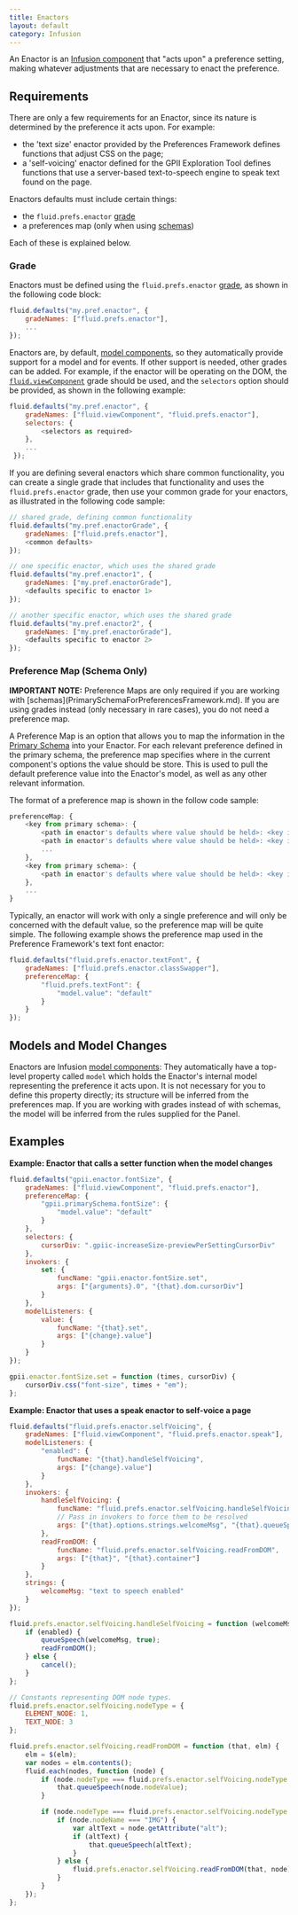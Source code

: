 ```yaml
---
title: Enactors
layout: default
category: Infusion
---
```


An Enactor is an [Infusion component](UnderstandingInfusionComponents.md) that "acts upon" a preference setting, making whatever adjustments that are necessary to enact the preference.

## Requirements ##

There are only a few requirements for an Enactor, since its nature is determined by the preference it acts upon. For example:

* the 'text size' enactor provided by the Preferences Framework defines functions that adjust CSS on the page;
* a 'self-voicing' enactor defined for the GPII Exploration Tool defines functions that use a server-based text-to-speech engine to speak text found on the page.

Enactors defaults must include certain things:

* the `fluid.prefs.enactor` [grade](ComponentGrades.md)
* a preferences map (only when using [schemas](PrimarySchemaForPreferencesFramework.md))

Each of these is explained below.

### Grade ###

Enactors must be defined using the `fluid.prefs.enactor` [grade](ComponentGrades.md), as shown in the following code block:
```javascript
fluid.defaults("my.pref.enactor", {
    gradeNames: ["fluid.prefs.enactor"],
    ...
});
```

Enactors are, by default, [model components](ComponentGrades.md), so they automatically provide support for a model and for events. If other support is needed, other grades can be added. For example, if the enactor will be operating on the DOM, the [`fluid.viewComponent`](https://github.com/fluid-project/infusion/blob/master/src/framework/core/js/FluidView.js#L40-L42) grade should be used, and the `selectors` option should be provided, as shown in the following example:
```javascript
fluid.defaults("my.pref.enactor", {
    gradeNames: ["fluid.viewComponent", "fluid.prefs.enactor"],
    selectors: {
        <selectors as required>
    },
    ...
 });
```

If you are defining several enactors which share common functionality, you can create a single grade that includes that functionality and uses the `fluid.prefs.enactor` grade, then use your common grade for your enactors, as illustrated in the following code sample:
```javascript
// shared grade, defining common functionality
fluid.defaults("my.pref.enactorGrade", {
    gradeNames: ["fluid.prefs.enactor"],
    <common defaults>
});

// one specific enactor, which uses the shared grade
fluid.defaults("my.pref.enactor1", {
    gradeNames: ["my.pref.enactorGrade"],
    <defaults specific to enactor 1>
});

// another specific enactor, which uses the shared grade
fluid.defaults("my.pref.enactor2", {
    gradeNames: ["my.pref.enactorGrade"],
    <defaults specific to enactor 2>
});
```

### Preference Map (Schema Only) ###

<div class="infusion-docs-note"><strong>IMPORTANT NOTE:</strong> Preference Maps are only required if you are working with [schemas](PrimarySchemaForPreferencesFramework.md). If you are using grades instead (only necessary in rare cases), you do not need a preference map.</div>

A Preference Map is an option that allows you to map the information in the [Primary Schema](PrimarySchemaForPreferencesFramework.md) into your Enactor. For each relevant preference defined in the primary schema, the preference map specifies where in the current component's options the value should be store. This is used to pull the default preference value into the Enactor's model, as well as any other relevant information.

The format of a preference map is shown in the follow code sample:

```javascript
preferenceMap: {
    <key from primary schema>: {
        <path in enactor's defaults where value should be held>: <key in primary schema where value held>,
        <path in enactor's defaults where value should be held>: <key in primary schema where value held>,
        ...
    },
    <key from primary schema>: {
        <path in enactor's defaults where value should be held>: <key in primary schema where value held>
    },
    ...
}
```

Typically, an enactor will work with only a single preference and will only be concerned with the default value, so the preference map will be quite simple. The following example shows the preference map used in the Preference Framework's text font enactor:

```javascript
fluid.defaults("fluid.prefs.enactor.textFont", {
    gradeNames: ["fluid.prefs.enactor.classSwapper"],
    preferenceMap: {
        "fluid.prefs.textFont": {
            "model.value": "default"
        }
    }
});
```

## Models and Model Changes ##

Enactors are Infusion [model components](tutorial-gettingStartedWithInfusion/ModelComponents.md): They automatically have a top-level property called `model` which holds the Enactor's internal model representing the preference it acts upon. It is not necessary for you to define this property directly; its structure will be inferred from the preferences map. If you are working with grades instead of with schemas, the model will be inferred from the rules supplied for the Panel.

## Examples ##

**Example: Enactor that calls a setter function when the model changes**
```javascript
fluid.defaults("gpii.enactor.fontSize", {
    gradeNames: ["fluid.viewComponent", "fluid.prefs.enactor"],
    preferenceMap: {
        "gpii.primarySchema.fontSize": {
            "model.value": "default"
        }
    },
    selectors: {
        cursorDiv: ".gpiic-increaseSize-previewPerSettingCursorDiv"
    },
    invokers: {
        set: {
            funcName: "gpii.enactor.fontSize.set",
            args: ["{arguments}.0", "{that}.dom.cursorDiv"]
        }
    },
    modelListeners: {
        value: {
            funcName: "{that}.set",
            args: ["{change}.value"]
        }
    }
});

gpii.enactor.fontSize.set = function (times, cursorDiv) {
    cursorDiv.css("font-size", times + "em");
};
```

**Example: Enactor that uses a speak enactor to self-voice a page**
```javascript
fluid.defaults("fluid.prefs.enactor.selfVoicing", {
    gradeNames: ["fluid.viewComponent", "fluid.prefs.enactor.speak"],
    modelListeners: {
        "enabled": {
            funcName: "{that}.handleSelfVoicing",
            args: ["{change}.value"]
        }
    },
    invokers: {
        handleSelfVoicing: {
            funcName: "fluid.prefs.enactor.selfVoicing.handleSelfVoicing",
            // Pass in invokers to force them to be resolved
            args: ["{that}.options.strings.welcomeMsg", "{that}.queueSpeech", "{that}.readFromDOM", "{that}.cancel", "{arguments}.0"]
        },
        readFromDOM: {
            funcName: "fluid.prefs.enactor.selfVoicing.readFromDOM",
            args: ["{that}", "{that}.container"]
        }
    },
    strings: {
        welcomeMsg: "text to speech enabled"
    }
});

fluid.prefs.enactor.selfVoicing.handleSelfVoicing = function (welcomeMsg, queueSpeech, readFromDOM, cancel, enabled) {
    if (enabled) {
        queueSpeech(welcomeMsg, true);
        readFromDOM();
    } else {
        cancel();
    }
};

// Constants representing DOM node types.
fluid.prefs.enactor.selfVoicing.nodeType = {
    ELEMENT_NODE: 1,
    TEXT_NODE: 3
};

fluid.prefs.enactor.selfVoicing.readFromDOM = function (that, elm) {
    elm = $(elm);
    var nodes = elm.contents();
    fluid.each(nodes, function (node) {
        if (node.nodeType === fluid.prefs.enactor.selfVoicing.nodeType.TEXT_NODE && node.nodeValue) {
            that.queueSpeech(node.nodeValue);
        }

        if (node.nodeType === fluid.prefs.enactor.selfVoicing.nodeType.ELEMENT_NODE && window.getComputedStyle(node).display !== "none") {
            if (node.nodeName === "IMG") {
                var altText = node.getAttribute("alt");
                if (altText) {
                    that.queueSpeech(altText);
                }
            } else {
                fluid.prefs.enactor.selfVoicing.readFromDOM(that, node);
            }
        }
    });
};
```
